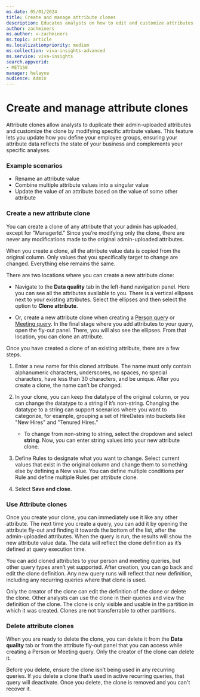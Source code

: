 ```yaml
---
ms.date: 05/01/2024
title: Create and manage attribute clones
description: Educates analysts on how to edit and customize attributes uploaded by admins to create better tailored analyses.
author: zachminers
ms.author: v-zachminers
ms.topic: article
ms.localizationpriority: medium 
ms.collection: viva-insights-advanced 
ms.service: viva-insights
search.appverid: 
- MET150 
manager: helayne
audience: Admin
---
```


# Create and manage attribute clones

Attribute clones allow analysts to duplicate their admin-uploaded attributes and customize the clone by modifying specific attribute values. This feature lets you update how you define your employee groups, ensuring your attribute data reflects the state of your business and complements your specific analyses.

### Example scenarios

- Rename an attribute value
- Combine multiple attribute values into a singular value
- Update the value of an attribute based on the value of some other attribute

### Create a new attribute clone

You can create a clone of any attribute that your admin has uploaded, except for "ManagerId." Since you’re modifying only the clone, there are never any modifications made to the original admin-uploaded attributes. 

When you create a clone, all the attribute value data is copied from the original column. Only values that you specifically target to change are changed. Everything else remains the same.

There are two locations where you can create a new attribute clone:

* Navigate to the **Data quality** tab in the left-hand navigation panel. Here you can see all the attributes available to you. There is a vertical ellipses next to your existing attributes. Select the ellipses and then select the option to **Clone attribute**.

* Or, create a new attribute clone when creating a [Person query](./person-query.md) or [Meeting query](./meeting-query.md). In the final stage where you add attributes to your query, open the fly-out panel. There, you will also see the ellipses. From that location, you can clone an attribute.

Once you have created a clone of an existing attribute, there are a few steps.

1. Enter a new name for this cloned attribute. The name must only contain alphanumeric characters, underscores, no spaces, no special characters, have less than 30 characters, and be unique. After you create a clone, the name can’t be changed.

2. In your clone, you can keep the datatype of the original column, or you can change the datatype to a string if it’s non-string.  Changing the datatype to a string can support scenarios where you want to categorize, for example, grouping a set of HireDates into buckets like "New Hires" and "Tenured Hires."

    * To change from non-string to string, select the dropdown and select **string**. Now, you can enter string values into your new attribute clone.

3. Define Rules to designate what you want to change. Select current values that exist in the original column and change them to something else by defining a New value. You can define multiple conditions per Rule and define multiple Rules per attribute clone.

4. Select **Save and close**.

### Use Attribute clones

Once you create your clone, you can immediately use it like any other attribute. The next time you create a query, you can add it by opening the attribute fly-out and finding it towards the bottom of the list, after the admin-uploaded attributes. When the query is run, the results will show the new attribute value data. The data will reflect the clone definition as it’s defined at query execution time.

You can add cloned attributes to your person and meeting queries, but other query types aren’t yet supported. After creation, you can go back and edit the clone definition. Any new query runs will reflect that new definition, including any recurring queries where that clone is used.

Only the creator of the clone can edit the definition of the clone or delete the clone. Other analysts can use the clone in their queries and view the definition of the clone. The clone is only visible and usable in the partition in which it was created. Clones are not transferrable to other partitions.

### Delete attribute clones

When you are ready to delete the clone, you can delete it from the **Data quality** tab or from the attribute fly-out panel that you can access while creating a Person or Meeting query. Only the creator of the clone can delete it.

Before you delete, ensure the clone isn’t being used in any recurring queries. If you delete a clone that’s used in active recurring queries, that query will deactivate. Once you delete, the clone is removed and you can't recover it.